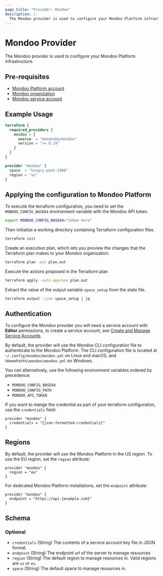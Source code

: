 ```yaml
---
page_title: "Provider: Mondoo"
description: |-
  The Mondoo provider is used to configure your Mondoo Platform infrastructure.
---
```


# Mondoo Provider

The Mondoo provider is used to configure your Mondoo Platform infrastructure.

## Pre-requisites

- [Mondoo Platform account](https://mondoo.com/docs/platform/start/plat-start-acct/)
- [Mondoo organization](https://mondoo.com/docs/platform/start/organize/overview/)
- [Mondoo service account](https://mondoo.com/docs/platform/maintain/access/service_accounts/)

## Example Usage

```terraform
terraform {
  required_providers {
    mondoo = {
      source  = "mondoohq/mondoo"
      version = ">= 0.19"
    }
  }
}

provider "mondoo" {
  space  = "hungry-poet-1988"
  region = "us"
}
```

## Applying the configuration to Mondoo Platform

To execute the terraform configuration, you need to set the `MONDOO_CONFIG_BASE64` environment variable with the Mondoo
API token.

```bash
export MONDOO_CONFIG_BASE64="token here"
```

Then initialize a working directory containing Terraform configuration files.

```bash
terraform init
```

Create an execution plan, which lets you preview the changes that the Terraform plan makes to your Mondoo organization:

```bash
terraform plan -out plan.out
```

Execute the actions proposed in the Terraform plan

```bash
terraform apply -auto-approve plan.out
```

Extract the value of the output variable `space_setup` from the state file.

```bash
terraform output -json space_setup | jq
```

## Authentication

To configure the Mondoo provider you will need a service account with **Editor** permissions, to create a service
account, see [Create and Manage Service Accounts](https://mondoo.com/docs/platform/maintain/access/service_accounts/).

By default, the provider will use the Mondoo CLI configuration file to authenticate to the Mondoo Platform. The CLI
configuration file is located at `~/.config/mondoo/mondoo.yml` on Linux and macOS, and `%HomePath%\mondoo\mondoo.yml`
on Windows.

You can alternatively, use the following environment variables ordered by precedence:

* `MONDOO_CONFIG_BASE64`
* `MONDOO_CONFIG_PATH`
* `MONDOO_API_TOKEN`

If you want to mange the credential as part of your terraform configuration, use the `credentials` field:

```hcl
provider "mondoo" {
  credentials = "{json-formatted-credentials}"
}
```

## Regions

By default, the provider will use the Mondoo Platform in the US region. To use the EU region, set the `region`
attribute:

```hcl
provider "mondoo" {
  region = "eu"
}
```

For dedicated Mondoo Platform installations, set the `endpoint` attribute:

```hcl
provider "mondoo" {
  endpoint = "https://api.{example.com}"
}
```

<!-- schema generated by tfplugindocs -->
## Schema

### Optional

- `credentials` (String) The contents of a service account key file in JSON format.
- `endpoint` (String) The endpoint url of the server to manage resources
- `region` (String) The default region to manage resources in. Valid regions are `us` or `eu`.
- `space` (String) The default space to manage resources in.
